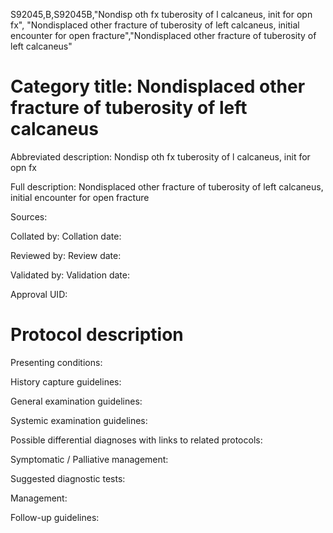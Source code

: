 S92045,B,S92045B,"Nondisp oth fx tuberosity of l calcaneus, init for opn fx", "Nondisplaced other fracture of tuberosity of left calcaneus, initial encounter for open fracture","Nondisplaced other fracture of tuberosity of left calcaneus"
# Category title: Nondisplaced other fracture of tuberosity of left calcaneus

Abbreviated description: Nondisp oth fx tuberosity of l calcaneus, init for opn fx

Full description: Nondisplaced other fracture of tuberosity of left calcaneus, initial encounter for open fracture

Sources:

Collated by:
Collation date:

Reviewed by:
Review date:

Validated by:
Validation date:

Approval UID:

# Protocol description

Presenting conditions:

History capture guidelines:

General examination guidelines:

Systemic examination guidelines:

Possible differential diagnoses with links to related protocols:

Symptomatic / Palliative management:

Suggested diagnostic tests:

Management:

Follow-up guidelines:
